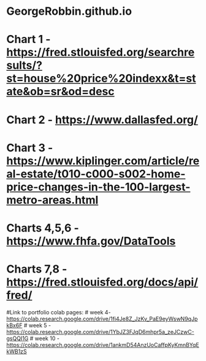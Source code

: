 # GeorgeRobbin.github.io

# Chart 1 - https://fred.stlouisfed.org/searchresults/?st=house%20price%20indexx&t=state&ob=sr&od=desc
# Chart 2 - https://www.dallasfed.org/
# Chart 3 - https://www.kiplinger.com/article/real-estate/t010-c000-s002-home-price-changes-in-the-100-largest-metro-areas.html
# Charts 4,5,6 - https://www.fhfa.gov/DataTools
# Charts 7,8 - https://fred.stlouisfed.org/docs/api/fred/

#Link to portfolio colab pages:
                         # week 4-https://colab.research.google.com/drive/1fi4Je8Z_JzKv_PaE9eyWswN9qJpkBx6F
                         # week 5 - https://colab.research.google.com/drive/1YbJZ3FJqD6mhpr5a_zeJCzwC-gsQQI1G
                         # week 10 - https://colab.research.google.com/drive/1ankmD54AnzUoCaffpKyKmnBYqEkWB1zS
                          
